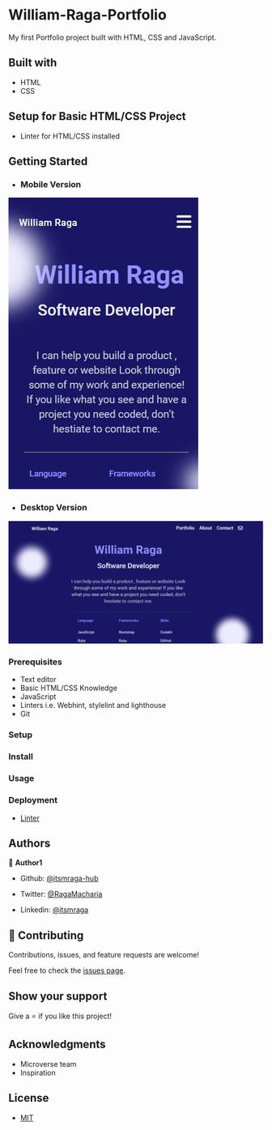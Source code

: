 # William-Raga-Portfolio

My first Portfolio project built with HTML, CSS and JavaScript.

## Built with

- HTML
- CSS

## Setup for Basic HTML/CSS Project

- Linter for HTML/CSS installed

## Getting Started

- ### Mobile Version

![screenshort](portfolio2.png)

- ### Desktop Version

![screenshot](desktopImage.png)

### Prerequisites

- Text editor
- Basic HTML/CSS Knowledge
- JavaScript
- Linters i.e. Webhint, stylelint and lighthouse
- Git

### Setup

### Install

### Usage

### Deployment

- [Linter](https://github.com/microverseinc/linters-config/tree/master/html-css)

## Authors

👤 **Author1**

- Github: [@itsmraga-hub](https://github.com/itsmraga-hub)

- Twitter: [@RagaMacharia](https://twitter.com/RagaMacharia)

- Linkedin: [@itsmraga](https://www.linkedin.com/in/itsmraga/)

## 🤝 Contributing

Contributions, issues, and feature requests are welcome!

Feel free to check the [issues page](../../issues/).

## Show your support

Give a ⭐️ if you like this project!

## Acknowledgments

- Microverse team
- Inspiration

## License

- [MIT](https://github.com/itsmraga-hub/William-Raga-Portfolio/blob/master/LICENSE)

